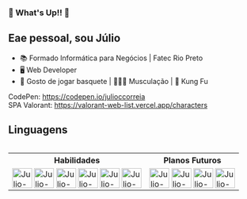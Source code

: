 ### 👋 What's Up!! 👋

## Eae pessoal, sou Júlio

 - 📚 Formado Informática para Negócios | Fatec Rio Preto
 - 🖥️ Web Developer
 - 🏀 Gosto de jogar basquete | 🏋🏻‍♂️ Musculação | 🥋 Kung Fu

CodePen: https://codepen.io/julioccorreia <br>
SPA Valorant: https://valorant-web-list.vercel.app/characters

## Linguagens

<div>
  <table align="left">
    <tr>
      <th colspan=2>Habilidades</th>
      <th colspan=2>Planos Futuros</th>
    </tr>
    <tr>
      <td colspan=2>
        <img alt="Julio-HTML" src="https://img.shields.io/badge/HTML5-E34F26?style=for-the-badge&logo=html5&logoColor=white" style="max-width: 100%;" height="40" align="middle">
        <img alt="Julio-CSS" src="https://img.shields.io/badge/CSS3-1572B6?style=for-the-badge&logo=css3&logoColor=white" style="max-width: 100%;" height="40" align="middle">
        <img alt="Julio-Js" src="https://img.shields.io/badge/JavaScript-323330?style=for-the-badge&logo=javascript&logoColor=F7DF1E" style="max-width: 100%;" height="40" align="middle">
        <img alt="Julio-Angular" src="https://img.shields.io/badge/Angular-DD0031?style=for-the-badge&logo=angular&logoColor=white" style="max-width: 100%;" height="40" align="middle">
        <img alt="Julio-Laravel" src="https://img.shields.io/badge/Laravel-%23FF2D20.svg?logo=laravel&logoColor=white" style="max-width: 100%;" height="40" align="middle">
        <img alt="Julio-Bootstrap" src="https://img.shields.io/badge/Bootstrap-7952B3?logo=bootstrap&logoColor=fff" style="max-width: 100%;" height="40" align="middle">
      </td>
      <td colspan=2>
        <img alt="Julio-Tailwind" src="https://img.shields.io/badge/Tailwind%20CSS-%2338B2AC.svg?logo=tailwind-css&logoColor=white" style="max-width: 100%;" height="40" align="middle">
        <img alt="Julio-NodeJS" src="https://img.shields.io/badge/Node.js-43853D?style=for-the-badge&logo=node.js&logoColor=white" style="max-width: 100%;" height="40" align="middle">
        <img alt="Julio-Docker" src="https://img.shields.io/badge/Docker-2496ED?logo=docker&logoColor=fff" style="max-width: 100%;" height="40" align="middle">
        <img alt="Julio-Python" src="https://img.shields.io/badge/Python-3776AB?logo=python&logoColor=fff" style="max-width: 100%;" height="40" align="middle">
      </td>
    </tr>
  </table>
</div>
